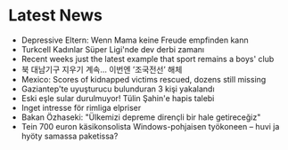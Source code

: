 # Latest News
-  Depressive Eltern: Wenn Mama keine Freude empfinden kann
-  Turkcell Kadınlar Süper Ligi'nde dev derbi zamanı
-  Recent weeks just the latest example that sport remains a boys' club
-  북 대남기구 지우기 계속… 이번엔 ’조국전선’ 해체
-  Mexico: Scores of kidnapped victims rescued, dozens still missing
-  Gaziantep'te uyuşturucu bulunduran 3 kişi yakalandı
-  Eski eşle sular durulmuyor! Tülin Şahin'e hapis talebi
-  Inget intresse för rimliga elpriser
-  Bakan Özhaseki: "Ülkemizi depreme dirençli bir hale getireceğiz"
-  Tein 700 euron käsikonsolista Windows-pohjaisen työkoneen – huvi ja hyöty samassa paketissa?
